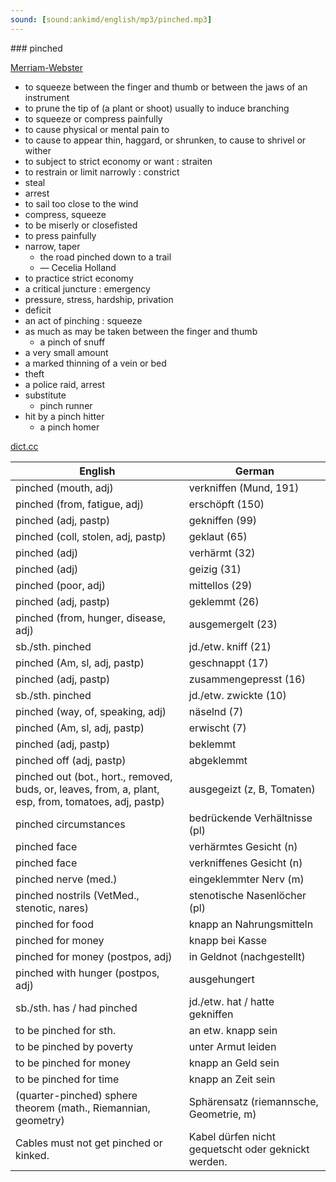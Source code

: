 ```yaml
---
sound: [sound:ankimd/english/mp3/pinched.mp3]
---
```


\### pinched

[Merriam-Webster](https://www.merriam-webster.com/dictionary/pinched)

- to squeeze between the finger and thumb or between the jaws of an instrument
- to prune the tip of (a plant or shoot) usually to induce branching
- to squeeze or compress painfully
- to cause physical or mental pain to
- to cause to appear thin, haggard, or shrunken, to cause to shrivel or wither
- to subject to strict economy or want : straiten
- to restrain or limit narrowly : constrict
- steal
- arrest
- to sail too close to the wind
- compress, squeeze
- to be miserly or closefisted
- to press painfully
- narrow, taper
    - the road pinched down to a trail
    - — Cecelia Holland
- to practice strict economy
- a critical juncture : emergency
- pressure, stress, hardship, privation
- deficit
- an act of pinching : squeeze
- as much as may be taken between the finger and thumb
    - a pinch of snuff
- a very small amount
- a marked thinning of a vein or bed
- theft
- a police raid, arrest
- substitute
    - pinch runner
- hit by a pinch hitter
    - a pinch homer

[dict.cc](https://www.dict.cc/pinched)

| English        | German       |
| -------------- | ------------ |
| pinched (mouth, adj) | verkniffen (Mund, 191) |
| pinched (from, fatigue, adj) | erschöpft (150) |
| pinched (adj, pastp) | gekniffen (99) |
| pinched (coll, stolen, adj, pastp) | geklaut (65) |
| pinched (adj) | verhärmt (32) |
| pinched (adj) | geizig (31) |
| pinched (poor, adj) | mittellos (29) |
| pinched (adj, pastp) | geklemmt (26) |
| pinched (from, hunger, disease, adj) | ausgemergelt (23) |
| sb./sth. pinched | jd./etw. kniff (21) |
| pinched (Am, sl, adj, pastp) | geschnappt (17) |
| pinched (adj, pastp) | zusammengepresst (16) |
| sb./sth. pinched | jd./etw. zwickte (10) |
| pinched (way, of, speaking, adj) | näselnd (7) |
| pinched (Am, sl, adj, pastp) | erwischt (7) |
| pinched (adj, pastp) | beklemmt |
| pinched off (adj, pastp) | abgeklemmt |
| pinched out (bot., hort., removed, buds, or, leaves, from, a, plant, esp, from, tomatoes, adj, pastp) | ausgegeizt (z, B, Tomaten) |
| pinched circumstances | bedrückende Verhältnisse (pl) |
| pinched face | verhärmtes Gesicht (n) |
| pinched face | verkniffenes Gesicht (n) |
| pinched nerve (med.) | eingeklemmter Nerv (m) |
| pinched nostrils (VetMed., stenotic, nares) | stenotische Nasenlöcher (pl) |
| pinched for food | knapp an Nahrungsmitteln |
| pinched for money | knapp bei Kasse |
| pinched for money (postpos, adj) | in Geldnot (nachgestellt) |
| pinched with hunger (postpos, adj) | ausgehungert |
| sb./sth. has / had pinched | jd./etw. hat / hatte gekniffen |
| to be pinched for sth. | an etw. knapp sein |
| to be pinched by poverty | unter Armut leiden |
| to be pinched for money | knapp an Geld sein |
| to be pinched for time | knapp an Zeit sein |
| (quarter-pinched) sphere theorem (math., Riemannian, geometry) | Sphärensatz (riemannsche, Geometrie, m) |
| Cables must not get pinched or kinked. | Kabel dürfen nicht gequetscht oder geknickt werden. |
